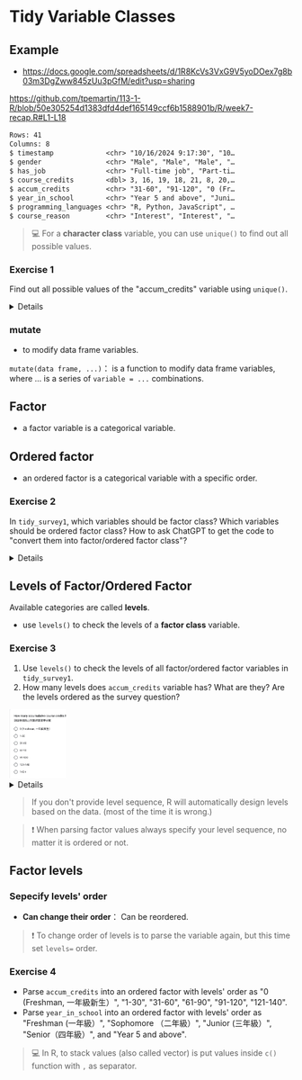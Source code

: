 # Tidy Variable Classes

## Example 

 - <https://docs.google.com/spreadsheets/d/1R8KcVs3VxG9V5yoDOex7g8b03m3DgZww845zUu3pGfM/edit?usp=sharing>

<https://github.com/tpemartin/113-1-R/blob/50e305254d1383dfd4def165149ccf6b1588901b/R/week7-recap.R#L1-L18>

```
Rows: 41
Columns: 8
$ timestamp             <chr> "10/16/2024 9:17:30", "10…
$ gender                <chr> "Male", "Male", "Male", "…
$ has_job               <chr> "Full-time job", "Part-ti…
$ course_credits        <dbl> 3, 16, 19, 18, 21, 8, 20,…
$ accum_credits         <chr> "31-60", "91-120", "0 (Fr…
$ year_in_school        <chr> "Year 5 and above", "Juni…
$ programming_languages <chr> "R, Python, JavaScript", …
$ course_reason         <chr> "Interest", "Interest", "…
```

> :computer: For a **character class** variable, you can use `unique()` to find out all possible values.

### Exercise 1

Find out all possible values of the "accum_credits" variable using `unique()`.

<details>

<https://github.com/tpemartin/113-1-R/blob/d4d10bc0a694f8d3eaaaaa012bdf47b026555daf/R/week6-ee-preparation.R#L5>  

</details>

### mutate

  - to modify data frame variables. 

`mutate(data frame, ...)`： is a function to modify data frame variables, where ... is a series of `variable = ...` combinations.

## Factor  

  - a factor variable is a categorical variable.
  
## Ordered factor  

  - an ordered factor is a categorical variable with a specific order.  


### Exercise 2

In `tidy_survey1`, which variables should be factor class? Which variables should be ordered factor class? How to ask ChatGPT to get the code to "convert them into factor/ordered factor class"?

<details>

<https://github.com/tpemartin/113-1-R/blob/875cf2e49ac10c1c094e7e0b87f49159523a66fe/R/week6-ee-preparation.R#L9-L14>

</details>

## Levels of Factor/Ordered Factor

Available categories are called **levels**.  

  - use `levels()` to check the levels of a **factor class** variable.
  
### Exercise 3  

  1. Use `levels()` to check the levels of all factor/ordered factor variables in `tidy_survey1`.    
  2. How many levels does `accum_credits` variable has? What are they? Are the levels ordered as the survey question?

<img src="../img/2024-10-23-09-41-52.png" width="20%"/>

<details>

<https://github.com/tpemartin/113-1-R/blob/875cf2e49ac10c1c094e7e0b87f49159523a66fe/R/week6-ee-preparation.R#L17-L19>

</details>

> If you don't provide level sequence, R will automatically design levels based on the data. (most of the time it is wrong.)

> :exclamation: When parsing factor values always specify your level sequence, no matter it is ordered or not.

## Factor levels

### Sepecify levels' order

  - **Can change their order**： Can be reordered.  
  
  >  :exclamation: To change order of levels is to parse the variable again, but this time set `levels=` order. 

### Exercise 4

  - Parse `accum_credits` into an ordered factor with levels' order as "0 (Freshman, 一年級新生）", "1-30", "31-60", "61-90", "91-120", "121-140".  
  - Parse `year_in_school` into an ordered factor with levels' order as "Freshman (一年級）", "Sophomore （二年級）", "Junior  (三年級）", "Senior（四年級）", and "Year 5 and above".  

> :computer: In R, to stack values (also called vector) is put values inside `c()` function with `,` as separator.

<!-- 

### Other manupulations

  - **更改類別名稱**：Can be renamed. (如"18歲以下"改成"0-17")  

  - **合併類別成大類別**：Can be grouped. (如"無工作", "兼職工作者", "全職工作者"改成"無工作", "有工作"兩類) 

> :computer: :exclamation: 針對已經是factor/ordered factor的變數，透過`fct_recode`進行"改類別名稱"或"合併"（合併是多個類別名稱改成相同名稱）。



### Exercise

  1. Parse `年齡`變數成為有"18歲以下", "18-22", "23-30", "31-40", "41+"四個levels的ordered factor。  
  2. Parse `工作狀態`變數成為levels順序為"無工作", "兼職工作者", "全職工作者"的factor。

<details>

<https://github.com/tpemartin/113-1-R/blob/82b3fc39a4f3fe0127ede2d0ab1fc39bd0809104/R/week6-ee-preparation.R#L23-L41>

</details>

### Exercise 

  1. 將`年齡`變數的"18歲以下"改成"0-17"。  
  2. 將`工作狀態`變數的"全職工作"和"兼職工作者"合併成"有工作"。

<details>

<https://github.com/tpemartin/113-1-R/blob/82b3fc39a4f3fe0127ede2d0ab1fc39bd0809104/R/week6-ee-preparation.R#L44-L49>

</details>

## Numeric Cut
 
  - a numeric variable can be cut into groups, as a ordered factor variable.  
  - 被切割的變數會變成ordered factor。
  
### Exercise

將`survey`裡的`一週工時`變數用0, 6, 25, 30, 40, 100切成"0-6", "7-25", "26-30", "31-40", "40+"五個levels的ordered factor。

<details>

<https://github.com/tpemartin/113-1-R/blob/82b3fc39a4f3fe0127ede2d0ab1fc39bd0809104/R/week6-ee-preparation.R#L52-L55>

</details>

## Exercise

引入以下的資料：
  
  - [臺北市政府警察局詐欺案件統計表](https://data.gov.tw/dataset/138892)

將"單位"Parse成factor, 將"發生件數"cut成"低"，"中"，"高"三個levels的ordered factor。

-->